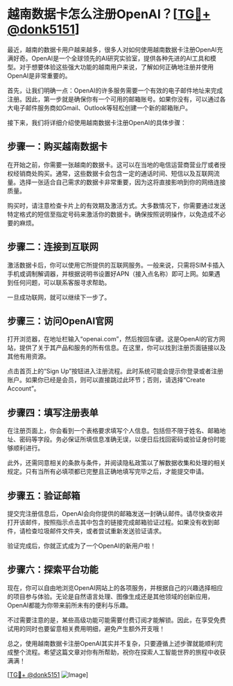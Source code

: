# 越南数据卡怎么注册OpenAI？[[TG💪+ @donk5151](https://t.me/s/donk5151)]

最近，越南的数据卡用户越来越多，很多人对如何使用越南数据卡注册OpenAI充满好奇。OpenAI是一个全球领先的AI研究实验室，提供各种先进的AI工具和模型。对于想要体验这些强大功能的越南用户来说，了解如何正确地注册并使用OpenAI是非常重要的。

首先，让我们明确一点：OpenAI的许多服务需要一个有效的电子邮件地址来完成注册。因此，第一步就是确保你有一个可用的邮箱账号。如果你没有，可以通过各大电子邮件服务商如Gmail、Outlook等轻松创建一个新的邮箱账户。

接下来，我们将详细介绍使用越南数据卡注册OpenAI的具体步骤：

## 步骤一：购买越南数据卡

在开始之前，你需要一张越南的数据卡。这可以在当地的电信运营商营业厅或者授权经销商处购买。通常，这些数据卡会包含一定的通话时间、短信以及互联网流量。选择一张适合自己需求的数据卡非常重要，因为这将直接影响到你的网络连接质量。

购买时，请注意检查卡片上的有效期及激活方式。大多数情况下，你需要通过发送特定格式的短信至指定号码来激活你的数据卡。确保按照说明操作，以免造成不必要的麻烦。

## 步骤二：连接到互联网

激活数据卡后，你可以使用它所提供的互联网服务。一般来说，只需将SIM卡插入手机或调制解调器，并根据说明书设置好APN（接入点名称）即可上网。如果遇到任何问题，可以联系客服寻求帮助。

一旦成功联网，就可以继续下一步了。

## 步骤三：访问OpenAI官网

打开浏览器，在地址栏输入“openai.com”，然后按回车键。这是OpenAI的官方网站，提供了关于其产品和服务的所有信息。在这里，你可以找到注册页面链接以及其他有用资源。

点击首页上的“Sign Up”按钮进入注册流程。此时系统可能会提示你登录或者注册账户。如果你已经是会员，则可以直接跳过此环节；否则，请选择“Create Account”。

## 步骤四：填写注册表单

在注册页面上，你会看到一个表格要求填写个人信息。包括但不限于姓名、邮箱地址、密码等字段。务必保证所填信息准确无误，以便日后找回密码或验证身份时能够顺利进行。

此外，还需同意相关的条款与条件，并阅读隐私政策以了解数据收集和处理的相关规定。只有当所有必填项都已完整且正确地填写完毕之后，才能提交申请。

## 步骤五：验证邮箱

提交完注册信息后，OpenAI会向你提供的邮箱发送一封确认邮件。请尽快查收并打开该邮件，按照指示点击其中包含的链接完成邮箱验证过程。如果没有收到邮件，请检查垃圾邮件文件夹，或者尝试重新发送验证请求。

验证完成后，你就正式成为了一个OpenAI的新用户啦！

## 步骤六：探索平台功能

现在，你可以自由地浏览OpenAI网站上的各项服务，并根据自己的兴趣选择相应的项目参与体验。无论是自然语言处理、图像生成还是其他领域的创新应用，OpenAI都能为你带来前所未有的便利与乐趣。

不过需要注意的是，某些高级功能可能需要付费订阅才能解锁。因此，在享受免费试用的同时也要留意相关费用明细，避免产生额外开支哦！

总之，使用越南数据卡注册OpenAI其实并不复杂，只要遵循上述步骤就能顺利完成整个流程。希望这篇文章对你有所帮助，祝你在探索人工智能世界的旅程中收获满满！

[[TG💪+ @donk5151](https://t.me/s/donk5151) ![Image](https://i.postimg.cc/rwNCRYN7/Snipaste-2025-04-30-17-27-05.png)]